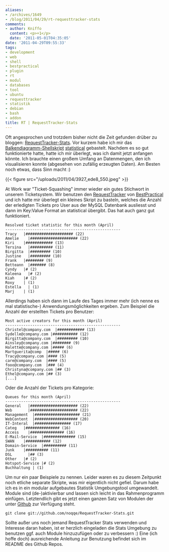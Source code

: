 ```yaml
---
aliases:
- /archives/1649
- /blog/2011/04/29/rt-requesttracker-stats
comments:
- author: Kniffo
  content: <p>+1</p>
  date: '2011-05-01T04:35:05'
date: '2011-04-29T09:55:33'
tags:
- development
- web
- shell
- bestpractical
- plugin
- rt
- modul
- databases
- tool
- ubuntu
- requesttracker
- statistik
- debian
- bash
- addon
title: RT | RequestTracker-Stats
---
```


Oft angesprochen und trotzdem bisher nicht die Zeit gefunden drüber zu
bloggen:
[RequestTracker-Stats](http://github.com/noqqe/RequestTracker-Stats). Vor
kurzem habe ich mir das [Balkendiagramm-Shellskript](/archives/1611)
[statistical](http://github.com/noqqe/statistical) gebastelt. Nachdem es so
gut funktionierte hatte, hatte ich mir überlegt, was ich damit jetzt
anfangen könnte. Ich brauchte einen großem Umfang an Datenmengen, den ich
visualisieren konnte (abgesehen von zufällig erzeugten Daten). Am Besten
noch etwas, dass Sinn macht :)

{{< figure src="/uploads/2011/04/3927_ede8_550.jpeg" >}}

At Work war "Ticket-Squashing" immer wieder ein gutes Stichwort in unserem
Ticketsystem. Wir benutzen den
[RequestTracker](http://bestpractical.com/rt/) von
[BestPractical](http://bestpractical.com) und ich hatte mir überlegt ein
kleines Skript zu basteln, welches die Anzahl der erledigten Tickets pro
User aus der MySQL Datenbank ausliesst und dann im Key:Value Format an
statistical übergibt. Das hat auch ganz gut funktioniert.


    Resolved ticket statistic for this month (April)
    ---------------------------------------------------
    Tracy   |##################### (22)
    Amelie    |##################### (22)
    Kiri    |############ (13)
    Tersina   |########## (11)
    Birgitta  |######### (10)
    Justine   |######### (10)
    Frank   |######## (9)
    Betteann  |####### (8)
    Cyndy   |# (2)
    Kaleena   |# (2)
    Kiah    |# (2)
    Roxy    | (1)
    Estella   | (1)
    Marj    | (1)

Allerdings haben sich dann im Laufe des Tages immer mehr (ich nenne es mal
statistische-) Anwendungsmöglichkeiten ergeben. Zum Beispiel die Anzahl der
erstellten Tickets pro Benutzer:

    Most active creators for this month (April)
    ---------------------------------------------------
    Christel@company.com  |############ (13)
    Sydelle@company.com |########### (12)
    Birgitta@company.com  |######### (10)
    Ainsley@company.com |######## (9)
    Halette@company.com |##### (6)
    Martguerita@comp  |##### (6)
    Tracy@company.com |#### (5)
    care@company.com  |#### (5)
    fooo@company.com  |### (4)
    Christyna@company.com |## (3)
    Ethel@company.com |## (3)
    [...]

Oder die Anzahl der Tickets pro Kategorie:

    Queues for this month (April)
    ---------------------------------------------------
    General   |##################### (22)
    Web       |##################### (22)
    Management  |#################### (21)
    WebContent  |################### (20)
    IT-Interal  |################ (17)
    Categ   |############### (16)
    Access    |############### (16)
    E-Mail-Service  |############## (15)
    SWAN    |########### (12)
    Domain-Service  |########## (11)
    Junk    |########## (11)
    DSL       |## (3)
    Other   |# (2)
    Hotspot-Service |# (2)
    Buchhaltung | (1)

Um nur ein paar Beispiele zu nennen. Leider waren es zu diesem Zeitpunkt
noch etliche separate Skripte, was mir eigentlich nicht gefiel. Darum habe
ich es in ein modular aufgebautes Statistik Umgebungstool umgewandelt.
Module sind (de-)aktivierbar und lassen sich leicht in das Rahmenprogramm
einfügen. Letztendlich gibt es jetzt einen ganzen Satz von Modulen der
unter [Github](http://github.com/noqqe/RequestTracker-Stats) zur Verfügung
steht.

    git clone git://github.com/noqqe/RequestTracker-Stats.git

Sollte außer uns noch jemand RequestTracker Stats verwenden und Interesse
daran haben, ist er herzlich eingeladen die Stats Umgebung zu benutzen ggf.
auch Module hinzuzufügen oder zu verbessern :) Eine (ich hoffe doch)
ausreichende Anleitung zur Benutzung befindet sich im README des Github
Repos.
